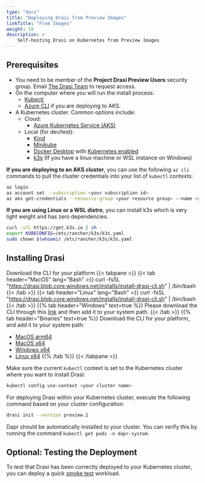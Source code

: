```yaml
---
type: "docs"
title: "Deploying Drasi from Preview Images"
linkTitle: "From Images"
weight: 10
description: >
    Self-hosting Drasi on Kubernetes from Preview Images
---
```


## Prerequisites

- You need to be member of the **Project Drasi Preview Users** security group. Email [The Drasi Team](mailto:projectdrasiteam@service.microsoft.com) to request access.
- On the computer where you will run the install process:
  - [Kubectl](https://kubernetes.io/docs/tasks/tools/)
  - [Azure CLI](https://learn.microsoft.com//cli/azure/install-azure-cli) if you are deploying to AKS.
- A Kubernetes cluster. Common options include:
  - Cloud:
    - [Azure Kubernetes Service (AKS)](https://learn.microsoft.com/en-us/azure/aks/learn/quick-kubernetes-deploy-portal?tabs=azure-cli)
  - Local (for dev/test):
    - [Kind](https://kind.sigs.k8s.io/)
    - [Minikube](https://minikube.sigs.k8s.io/docs/)
    - [Docker Desktop](https://www.docker.com/products/docker-desktop/) with [Kubernetes enabled](https://docs.docker.com/desktop/kubernetes/)
    - [k3s](https://k3s.io/) (If you have a linux machine or WSL instance on Windows)

**If you are deploying to an AKS cluster**, you can use the following `az cli` commands to pull the cluster credentials into your list of `kubectl` contexts:

```bash
az login
az account set --subscription <your subscription id>
az aks get-credentials --resource-group <your resource group> --name <your cluster name>
```

**If you are using Linux or a WSL distro**, you can install k3s which is very light weight and has zero dependencies.
```bash
curl -sfL https://get.k3s.io | sh -
export KUBECONFIG=/etc/rancher/k3s/k3s.yaml
sudo chown $(whoami) /etc/rancher/k3s/k3s.yaml
```

## Installing Drasi
Download the CLI for your platform
{{< tabpane >}}
{{< tab header="MacOS" lang="Bash" >}}
curl -fsSL "https://drasi.blob.core.windows.net/installs/install-drasi-cli.sh" | /bin/bash
{{< /tab >}}
{{< tab header="Linux" lang="Bash" >}}
curl -fsSL "https://drasi.blob.core.windows.net/installs/install-drasi-cli.sh" | /bin/bash
{{< /tab >}}
{{% tab header="Windows" text=true %}}
Please download the CLI through this [link]("https://drasi.blob.core.windows.net/installs/windows-x64/drasi.exe") and then add it to your system path.
{{< /tab >}}
{{% tab header="Binaries" text=true %}}
Download the CLI for your platform, and add it to your system path:
- [MacOS arm64](https://drasi.blob.core.windows.net/installs/darwin-arm64/drasi)
- [MacOS x64](https://drasi.blob.core.windows.net/installs/darwin-x64/drasi)
- [Windows x64](https://drasi.blob.core.windows.net/installs/windows-x64/drasi.exe)
- [Linux x64](https://drasi.blob.core.windows.net/installs/linux-x64/drasi)
{{% /tab %}}
{{< /tabpane >}}


Make sure the current `kubectl` context is set to the Kubernetes cluster where you want to install Drasi:

```bash
kubectl config use-context <your cluster name>
```


For deploying Drasi within your Kubernetes cluster, execute the following command based on your cluster configuration:

```bash
drasi init --version preview.1
```

Dapr should be automatically installed to your cluster. You can verify this by running the command `kubectl get pods -n dapr-system`. 

## Optional: Testing the Deployment
To test that Drasi has been correctly deployed to your Kubernetes cluster, you can deploy a quick [smoke test](/reference/smoke-test) workload.